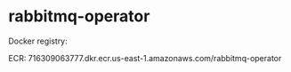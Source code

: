 # rabbitmq-operator

Docker registry:

  ECR: 716309063777.dkr.ecr.us-east-1.amazonaws.com/rabbitmq-operator

